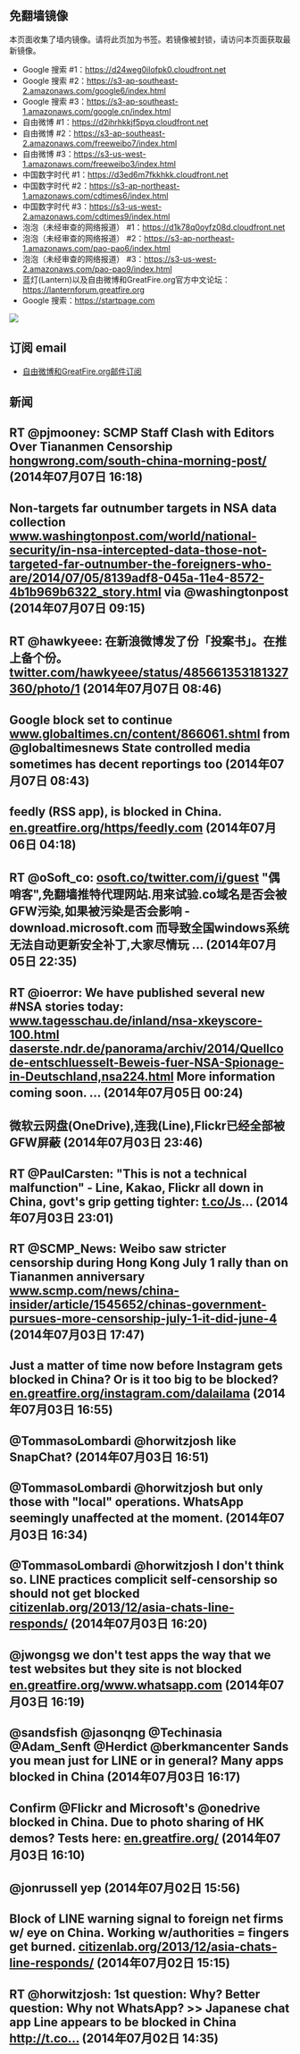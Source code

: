 ## 免翻墙镜像
本页面收集了墙内镜像。请将此页加为书签。若镜像被封锁，请访问本页面获取最新镜像。        
* Google 搜索 #1：https://d24weg0ilofpk0.cloudfront.net
* Google 搜索 #2：https://s3-ap-southeast-2.amazonaws.com/google6/index.html
* Google 搜索 #3：https://s3-ap-southeast-1.amazonaws.com/google.cn/index.html        
* 自由微博 #1：https://d2ihrhkkjf5pyq.cloudfront.net
* 自由微博 #2：https://s3-ap-southeast-2.amazonaws.com/freeweibo7/index.html
* 自由微博 #3：https://s3-us-west-1.amazonaws.com/freeweibo3/index.html        
* 中国数字时代 #1：https://d3ed6m7fkkhkk.cloudfront.net
* 中国数字时代 #2：https://s3-ap-northeast-1.amazonaws.com/cdtimes6/index.html
* 中国数字时代 #3：https://s3-us-west-2.amazonaws.com/cdtimes9/index.html        
* 泡泡（未经审查的网络报道） #1：https://d1k78q0oyfz08d.cloudfront.net
* 泡泡（未经审查的网络报道） #2：https://s3-ap-northeast-1.amazonaws.com/pao-pao6/index.html
* 泡泡（未经审查的网络报道） #3：https://s3-us-west-2.amazonaws.com/pao-pao9/index.html
* 蓝灯(Lantern)以及自由微博和GreatFire.org官方中文论坛：https://lanternforum.greatfire.org
* Google 搜索：https://startpage.com

<img src="https://raw.githubusercontent.com/greatfire/z/master/logos.gif" />

## 订阅 email
* <a href="https://b.us7.list-manage.com/subscribe?u=854fca58782082e0cbdf204a0&id=c78949b93c">自由微博和GreatFire.org邮件订阅</a>
    
## 新闻
RT @pjmooney: SCMP Staff Clash with Editors Over Tiananmen Censorship <a href="http://hongwrong.com/south-china-morning-post/">hongwrong.com/south-china-morning-post/</a> (2014年07月07日 16:18)
 ---
Non-targets far outnumber targets in NSA data collection <a href="http://www.washingtonpost.com/world/national-security/in-nsa-intercepted-data-those-not-targeted-far-outnumber-the-foreigners-who-are/2014/07/05/8139adf8-045a-11e4-8572-4b1b969b6322_story.html">www.washingtonpost.com/world/national-security/in-nsa-intercepted-data-those-not-targeted-far-outnumber-the-foreigners-who-are/2014/07/05/8139adf8-045a-11e4-8572-4b1b969b6322_story.html</a> via @washingtonpost (2014年07月07日 09:15)
 ---
RT @hawkyeee: 在新浪微博发了份「投案书」。在推上备个份。 <a href="https://twitter.com/hawkyeee/status/485661353181327360/photo/1">twitter.com/hawkyeee/status/485661353181327360/photo/1</a> (2014年07月07日 08:46)
 ---
Google block set to continue <a href="http://www.globaltimes.cn/content/866061.shtml">www.globaltimes.cn/content/866061.shtml</a>  from @globaltimesnews State controlled media sometimes has decent reportings too (2014年07月07日 08:43)
 ---
feedly (RSS  app), is blocked in China.  <a href="https://en.greatfire.org/https/feedly.com">en.greatfire.org/https/feedly.com</a> (2014年07月06日 04:18)
 ---
RT @oSoft_co: <a href="https://osoft.co/twitter.com/i/guest">osoft.co/twitter.com/i/guest</a> "偶哨客",免翻墙推特代理网站.用来试验.co域名是否会被GFW污染,如果被污染是否会影响 -download.microsoft.com 而导致全国windows系统无法自动更新安全补丁,大家尽情玩 … (2014年07月05日 22:35)
 ---
RT @ioerror: We have published several new #NSA stories today: <a href="http://www.tagesschau.de/inland/nsa-xkeyscore-100.html">www.tagesschau.de/inland/nsa-xkeyscore-100.html</a> <a href="http://daserste.ndr.de/panorama/archiv/2014/Quellcode-entschluesselt-Beweis-fuer-NSA-Spionage-in-Deutschland,nsa224.html">daserste.ndr.de/panorama/archiv/2014/Quellcode-entschluesselt-Beweis-fuer-NSA-Spionage-in-Deutschland,nsa224.html</a> More information coming soon. … (2014年07月05日 00:24)
 ---
微软云网盘(OneDrive),连我(Line),Flickr已经全部被GFW屏蔽 (2014年07月03日 23:46)
 ---
RT @PaulCarsten: "This is not a technical malfunction" - Line, Kakao, Flickr all down in China, govt's grip getting tighter: <a href="http://t.co/Js">t.co/Js</a>… (2014年07月03日 23:01)
 ---
RT @SCMP_News: Weibo saw stricter censorship during Hong Kong July 1 rally than on Tiananmen anniversary <a href="http://www.scmp.com/news/china-insider/article/1545652/chinas-government-pursues-more-censorship-july-1-it-did-june-4">www.scmp.com/news/china-insider/article/1545652/chinas-government-pursues-more-censorship-july-1-it-did-june-4</a> (2014年07月03日 17:47)
 ---
Just a matter of time now before Instagram gets blocked in China? Or is it too big to be blocked? <a href="https://en.greatfire.org/instagram.com/dalailama">en.greatfire.org/instagram.com/dalailama</a> (2014年07月03日 16:55)
 ---
@TommasoLombardi @horwitzjosh like SnapChat? (2014年07月03日 16:51)
 ---
@TommasoLombardi @horwitzjosh but only those with "local" operations. WhatsApp seemingly unaffected at the moment. (2014年07月03日 16:34)
 ---
@TommasoLombardi @horwitzjosh I don't think so. LINE practices complicit self-censorship so should not get blocked <a href="https://citizenlab.org/2013/12/asia-chats-line-responds/">citizenlab.org/2013/12/asia-chats-line-responds/</a> (2014年07月03日 16:20)
 ---
@jwongsg we don't test apps the way that we test websites but they site is not blocked <a href="https://en.greatfire.org/www.whatsapp.com">en.greatfire.org/www.whatsapp.com</a> (2014年07月03日 16:19)
 ---
@sandsfish @jasonqng @Techinasia @Adam_Senft @Herdict @berkmancenter Sands you mean just for LINE or in general? Many apps blocked in China (2014年07月03日 16:17)
 ---
Confirm @Flickr and Microsoft's @onedrive blocked in China. Due to photo sharing of HK demos? Tests here: <a href="https://en.greatfire.org/">en.greatfire.org/</a> (2014年07月03日 16:10)
 ---
@jonrussell yep (2014年07月02日 15:56)
 ---
Block of LINE warning signal to foreign net firms w/ eye on China. Working w/authorities = fingers get burned. <a href="https://citizenlab.org/2013/12/asia-chats-line-responds/">citizenlab.org/2013/12/asia-chats-line-responds/</a> (2014年07月02日 15:15)
 ---
RT @horwitzjosh: 1st question: Why? Better question: Why not WhatsApp? &gt;&gt; Japanese chat app Line appears to be blocked in China http://t.co… (2014年07月02日 14:35)
 ---
